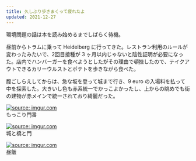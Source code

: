 ```yaml
---
title: 久しぶり歩きまくって疲れたよ
updated: 2021-12-27
---
```


環境問題の話は本を読み始めるまでしばらく待機。

昼前からトラムに乗って Heidelberg に行ってきた。レストラン利用のルールが変わったみたいで、2回目接種が 3 ヶ月以内じゃないと陰性証明が必要になった。店内でハンバーガーを食べようとしたがその理由で頓挫したので、テイクアウトできるカリーウルストとポテトを歩きながら食べた。

腹ごしらえしてからは、急な坂を登って城まで行き、9 euro の入場料を払って中を探索した。大きいし色も赤系統一でかっこよかったし、上からの眺めでも街の建物が赤メインで統一されており綺麗だった。

<a href="https://imgur.com/XOObMFZ"><img src="https://i.imgur.com/XOObMFZ.png" title="source: imgur.com" /></a>  
もっこり門番

<a href="https://imgur.com/1IZU9n5"><img src="https://i.imgur.com/1IZU9n5.png" title="source: imgur.com" /></a>  
城と橋と門

<a href="https://imgur.com/krMjxJn"><img src="https://i.imgur.com/krMjxJn.png" title="source: imgur.com" /></a>  
昼飯
